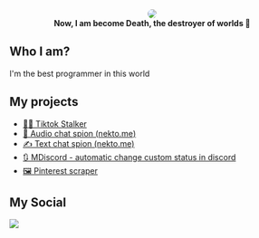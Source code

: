 
<div align="center">
  <img src="https://media1.tenor.com/m/XhiRvTnsQXQAAAAd/loopwalk-loop.gif" style="border-radius: 10px;"/></br>
  <b>Now, I am become Death, the destroyer of worlds 🔑</b>
</div>

## Who I am?
I'm the best programmer in this world

## My projects
- <a href="https://github.com/pashtetx/tiktok-stalker">🕵️‍♂️ Tiktok Stalker</a>
- <a href="https://github.com/pashtetx/mitm-nekto-audio">🎤 Audio chat spion (nekto.me)</a>
- <a href="https://github.com/pashtetx/nekto.me-spion">✍️ Text chat spion (nekto.me)</a>
- <a href="https://github.com/pashtetx/mdiscord">🔃 MDiscord - automatic change custom status in discord</a>
- <a href="https://github.com/pashtetx/pin-downloader">🖼️ Pinterest scraper</a>

## My Social
<a href="https://t.me/+7mssMgwjj4tkYTRi"><img src="https://img.shields.io/badge/TG Channel-blue?style=for-the-badge&logo=telegram&logoColor=white"></a>



